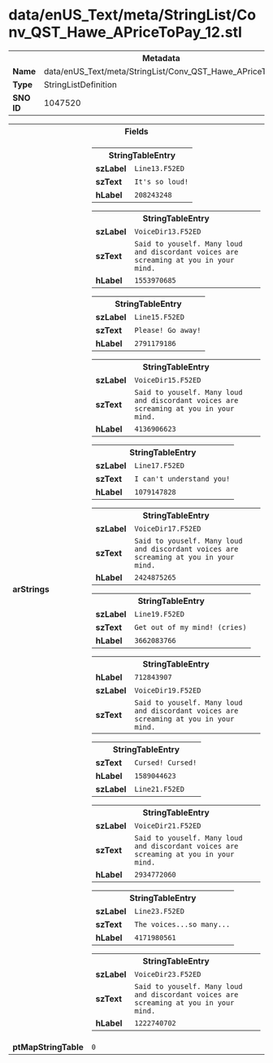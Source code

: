 <h1>data/enUS_Text/meta/StringList/Conv_QST_Hawe_APriceToPay_12.stl</h1><table><tr><th colspan="100%">Metadata</th></tr><tr><td><b>Name</b></td><td>data/enUS_Text/meta/StringList/Conv_QST_Hawe_APriceToPay_12.stl</td></tr><tr><td><b>Type</b></td><td>StringListDefinition</td></tr><tr><td><b>SNO ID</b></td><td>1047520</td></tr></table>

<table><tr><th colspan="100%">Fields</th></tr><tr><td><b>arStrings</b></td><td><table><tr><th colspan="100%">StringTableEntry</th></tr><tr><td><b>szLabel</b></td><td><code>Line13.F52ED</code></td></tr><tr><td><b>szText</b></td><td><code>It's so loud!</code></td></tr><tr><td><b>hLabel</b></td><td><code>208243248</code></td></tr></table>


<table><tr><th colspan="100%">StringTableEntry</th></tr><tr><td><b>szLabel</b></td><td><code>VoiceDir13.F52ED</code></td></tr><tr><td><b>szText</b></td><td><code>Said to youself. Many loud and discordant voices are screaming at you in your mind.</code></td></tr><tr><td><b>hLabel</b></td><td><code>1553970685</code></td></tr></table>


<table><tr><th colspan="100%">StringTableEntry</th></tr><tr><td><b>szLabel</b></td><td><code>Line15.F52ED</code></td></tr><tr><td><b>szText</b></td><td><code>Please! Go away!</code></td></tr><tr><td><b>hLabel</b></td><td><code>2791179186</code></td></tr></table>


<table><tr><th colspan="100%">StringTableEntry</th></tr><tr><td><b>szLabel</b></td><td><code>VoiceDir15.F52ED</code></td></tr><tr><td><b>szText</b></td><td><code>Said to youself. Many loud and discordant voices are screaming at you in your mind.</code></td></tr><tr><td><b>hLabel</b></td><td><code>4136906623</code></td></tr></table>


<table><tr><th colspan="100%">StringTableEntry</th></tr><tr><td><b>szLabel</b></td><td><code>Line17.F52ED</code></td></tr><tr><td><b>szText</b></td><td><code>I can't understand you!</code></td></tr><tr><td><b>hLabel</b></td><td><code>1079147828</code></td></tr></table>


<table><tr><th colspan="100%">StringTableEntry</th></tr><tr><td><b>szLabel</b></td><td><code>VoiceDir17.F52ED</code></td></tr><tr><td><b>szText</b></td><td><code>Said to youself. Many loud and discordant voices are screaming at you in your mind.</code></td></tr><tr><td><b>hLabel</b></td><td><code>2424875265</code></td></tr></table>


<table><tr><th colspan="100%">StringTableEntry</th></tr><tr><td><b>szLabel</b></td><td><code>Line19.F52ED</code></td></tr><tr><td><b>szText</b></td><td><code>Get out of my mind! (cries)</code></td></tr><tr><td><b>hLabel</b></td><td><code>3662083766</code></td></tr></table>


<table><tr><th colspan="100%">StringTableEntry</th></tr><tr><td><b>hLabel</b></td><td><code>712843907</code></td></tr><tr><td><b>szLabel</b></td><td><code>VoiceDir19.F52ED</code></td></tr><tr><td><b>szText</b></td><td><code>Said to youself. Many loud and discordant voices are screaming at you in your mind.</code></td></tr></table>


<table><tr><th colspan="100%">StringTableEntry</th></tr><tr><td><b>szText</b></td><td><code>Cursed! Cursed!</code></td></tr><tr><td><b>hLabel</b></td><td><code>1589044623</code></td></tr><tr><td><b>szLabel</b></td><td><code>Line21.F52ED</code></td></tr></table>


<table><tr><th colspan="100%">StringTableEntry</th></tr><tr><td><b>szLabel</b></td><td><code>VoiceDir21.F52ED</code></td></tr><tr><td><b>szText</b></td><td><code>Said to youself. Many loud and discordant voices are screaming at you in your mind.</code></td></tr><tr><td><b>hLabel</b></td><td><code>2934772060</code></td></tr></table>


<table><tr><th colspan="100%">StringTableEntry</th></tr><tr><td><b>szLabel</b></td><td><code>Line23.F52ED</code></td></tr><tr><td><b>szText</b></td><td><code>The voices...so many...</code></td></tr><tr><td><b>hLabel</b></td><td><code>4171980561</code></td></tr></table>


<table><tr><th colspan="100%">StringTableEntry</th></tr><tr><td><b>szLabel</b></td><td><code>VoiceDir23.F52ED</code></td></tr><tr><td><b>szText</b></td><td><code>Said to youself. Many loud and discordant voices are screaming at you in your mind.</code></td></tr><tr><td><b>hLabel</b></td><td><code>1222740702</code></td></tr></table>


</td></tr><tr><td><b>ptMapStringTable</b></td><td><code>0</code></td></tr></table>

